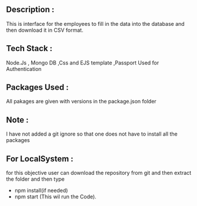 ## Description :
This is interface for the employees  to fill in the data into the database and then download it in CSV format.

## Tech Stack :
Node.Js , Mongo DB ,Css  and EJS template ,Passport Used for Authentication

## Packages Used : 
All pakages are given with versions in the package.json folder

## Note :
I have not added a git ignore so that one does not have to install all the packages 

## For LocalSystem :
for this objective user can download the repository from git and then extract the folder and then type
- npm install(if needed) 
- npm start (This wil run the Code).